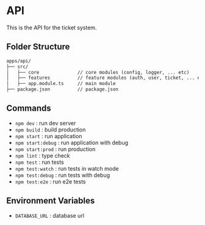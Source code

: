 # API

This is the API for the ticket system.

## Folder Structure

```md
apps/api/
├── src/
│   ├── core              // core modules (config, logger, ... etc)
│   ├── features          // feature modules (auth, user, ticket, ... etc)
│   ├── app.module.ts     // main module
├── package.json          // package.json
```

## Commands

- `npm dev`             : run dev server
- `npm build`           : build production
- `npm start`           : run application
- `npm start:debug`     : run application with debug
- `npm start:prod`      : run production
- `npm lint`            : type check
- `npm test`            : run tests
- `npm test:watch`      : run tests in watch mode
- `npm test:debug`      : run tests with debug
- `npm test:e2e`        : run e2e tests

## Environment Variables

- `DATABASE_URL`        : database url
